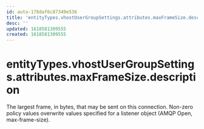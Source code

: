 ```yaml
---
id: auto-178daf6c87349e536
title: 'entityTypes.vhostUserGroupSettings.attributes.maxFrameSize.description'
desc: ''
updated: 1618581309555
created: 1618581309555
---
```

# entityTypes.vhostUserGroupSettings.attributes.maxFrameSize.description

The largest frame, in bytes, that may be sent on this connection. Non-zero policy values overwrite values specified for a listener object (AMQP Open, max-frame-size).